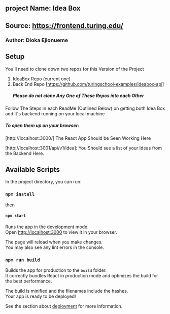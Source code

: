 ## project Name: Idea Box

## Source: https://frontend.turing.edu/

### Author: Dioka Ejionueme

## Setup

You'll need to clone down two repos for this Version of the Project

1. IdeaBox Repo (current one)
2. Back End Repo [https://github.com/turingschool-examples/ideabox-api]
   ##### Please do not clone Any One of These Repos into each Other

Follow The Steps in each ReadMe (Outlined Below) on getting both Idea Box and It's backend running on your local machine

##### To open them up on your browser:

[http://localhost:3000/] The React App Should be Seen Working Here

[http://localhost:3001/api/v1/idea]: You Should see a list of your Ideas from the Backend Here.

## Available Scripts

In the project directory, you can run:

### `npm install`

then

#### `npm start`

Runs the app in the development mode.\
Open [http://localhost:3000](http://localhost:3000) to view it in your browser.

The page will reload when you make changes.\
You may also see any lint errors in the console.

### `npm run build`

Builds the app for production to the `build` folder.\
It correctly bundles React in production mode and optimizes the build for the best performance.

The build is minified and the filenames include the hashes.\
Your app is ready to be deployed!

See the section about [deployment](https://facebook.github.io/create-react-app/docs/deployment) for more information.
